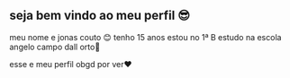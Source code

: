 ## seja bem vindo ao meu perfil 😎

meu nome e jonas couto 😊
tenho 15 anos estou no 1ª B
estudo na escola angelo campo dall orto💯

esse e meu perfil obgd por ver❤
